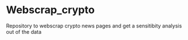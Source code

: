 # Webscrap_crypto
Repository to webscrap crypto news pages and get a sensitibity analysis out of the data
